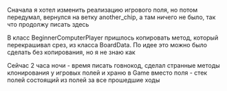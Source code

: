 Сначала я хотел изменить реализацию игрового поля, но потом передумал, вернулся на ветку another_chip, а там ничего не было, так что продолжу писать здесь

В класс BeginnerComputerPlayer пришлось копировать метод, который перекрашивал срез, из класса BoardData. По идее это можно было сделать без копирования, но я не знаю как

Сейчас 2 часа ночи - время писать говнокод, сделал странные методы клонирования у игровых полей и храню в Game вместо поля - стек полей состоящий из полей за все прошедшие ходы